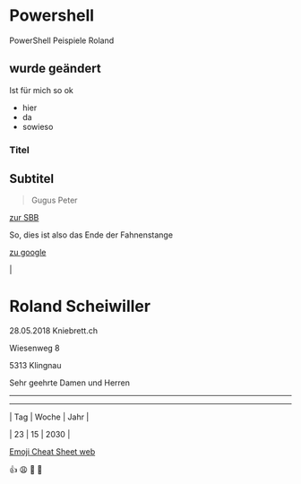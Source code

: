 # Powershell

PowerShell Peispiele Roland

## wurde geändert

Ist für mich so ok

* hier
* da
* sowieso

### Titel

## Subtitel

> Gugus
> Peter

[zur SBB](https://www.sbb.ch)

So, dies ist also das Ende der Fahnenstange

[zu google](https://www.google.com)

|

# **Roland Scheiwiller**


28.05.2018
Kniebrett.ch

Wiesenweg 8

5313 Klingnau

Sehr geehrte Damen und Herren


***
***
| Tag | Woche | Jahr |

| 23 | 15 | 2030 |

[Emoji Cheat Sheet web](https://www.webfx.com/tools/emoji-cheat-sheet/)

:+1:
:weary:
:clap:
:two_women_holding_hands:
